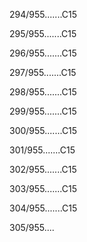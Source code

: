 294/955.......C15 


295/955.......C15 


296/955.......C15 


297/955.......C15 


298/955.......C15 


299/955.......C15 


300/955.......C15 


301/955.......C15 


302/955.......C15 


303/955.......C15 


304/955.......C15 


305/955.... 

